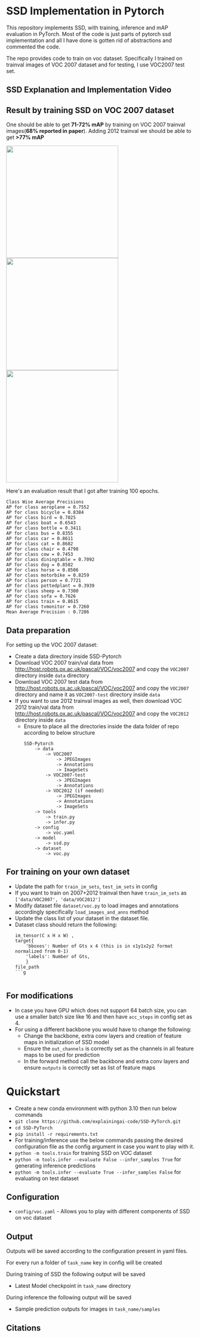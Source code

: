 SSD Implementation in Pytorch
========

This repository implements SSD, with training, inference and mAP evaluation in PyTorch.
Most of the code is just parts of pytorch ssd implementation and all I have done is gotten rid of abstractions and commented the code.

The repo provides code to train on voc dataset. Specifically I trained on trainval images of VOC 2007 dataset and for testing, I use VOC2007 test set.

## SSD Explanation and Implementation Video



## Result by training SSD on VOC 2007 dataset 
One should be able to get **71-72% mAP** by training on VOC 2007 trainval images(**68% reported in paper**).
Adding 2012 trainval we should be able to get **>77% mAP**

<img src="https://github.com/user-attachments/assets/e21e3344-a0b7-4c91-b06d-6b83f62df0b0" width="300">
<img src="https://github.com/user-attachments/assets/0d128c3e-d4ab-4335-a18f-77b7553f9634" width="300">
<img src="https://github.com/user-attachments/assets/1c588ab8-975e-4ece-bb2e-679d6b9fb18d" width="300">
</br>

Here's an evaluation result that I got after training 100 epochs.
```
Class Wise Average Precisions
AP for class aeroplane = 0.7552
AP for class bicycle = 0.8384
AP for class bird = 0.7025
AP for class boat = 0.6543
AP for class bottle = 0.3411
AP for class bus = 0.8355
AP for class car = 0.8611
AP for class cat = 0.8682
AP for class chair = 0.4798
AP for class cow = 0.7453
AP for class diningtable = 0.7092
AP for class dog = 0.8582
AP for class horse = 0.8506
AP for class motorbike = 0.8259
AP for class person = 0.7721
AP for class pottedplant = 0.3939
AP for class sheep = 0.7300
AP for class sofa = 0.7626
AP for class train = 0.8615
AP for class tvmonitor = 0.7260
Mean Average Precision : 0.7286
```


## Data preparation
For setting up the VOC 2007 dataset:
* Create a data directory inside SSD-Pytorch
* Download VOC 2007 train/val data from http://host.robots.ox.ac.uk/pascal/VOC/voc2007 and copy the `VOC2007` directory inside `data` directory
* Download VOC 2007 test data from http://host.robots.ox.ac.uk/pascal/VOC/voc2007 and copy the  `VOC2007` directory and name it as `VOC2007-test` directory inside `data`
* If you want to use 2012 trainval images as well, then download VOC 2012 train/val data from http://host.robots.ox.ac.uk/pascal/VOC/voc2007 and copy the  `VOC2012` directory inside `data`
  * Ensure to place all the directories inside the data folder of repo according to below structure
      ```
      SSD-Pytorch
          -> data
              -> VOC2007
                  -> JPEGImages
                  -> Annotations
                  -> ImageSets
              -> VOC2007-test
                  -> JPEGImages
                  -> Annotations
              -> VOC2012 (if needed)
                  -> JPEGImages
                  -> Annotations
                  -> ImageSets
          -> tools
              -> train.py
              -> infer.py
          -> config
              -> voc.yaml
          -> model
              -> ssd.py 
          -> dataset
              -> voc.py
      ```

## For training on your own dataset

* Update the path for `train_im_sets`, `test_im_sets` in config
* If you want to train on 2007+2012 trainval then have `train_im_sets` as `['data/VOC2007', 'data/VOC2012'] `
* Modify dataset file `dataset/voc.py` to load images and annotations accordingly specifically `load_images_and_anns` method
* Update the class list of your dataset in the dataset file.
* Dataset class should return the following:
    ```
  im_tensor(C x H x W) , 
  target{
        'bboxes': Number of Gts x 4 (this is in x1y1x2y2 format normalized from 0-1)
        'labels': Number of Gts,
        }
  file_path
  ```g


## For modifications 
* In case you have GPU which does not support 64 batch size, you can use a smaller batch size like 16 and then have `acc_steps` in config set as 4.
* For using a different backbone you would have to change the following:
  * Change the backbone, extra conv layers and creation of feature maps in initialization of SSD model 
  * Ensure the `out_channels` is correctly set as the channels in all feature maps to be used for prediction
  * In the forward method call the backbone and extra conv layers and ensure `outputs` is correctly set as list of feature maps

# Quickstart
* Create a new conda environment with python 3.10 then run below commands
* ```git clone https://github.com/explainingai-code/SSD-PyTorch.git```
* ```cd SSD-PyTorch```
* ```pip install -r requirements.txt```
* For training/inference use the below commands passing the desired configuration file as the config argument in case you want to play with it. 
* ```python -m tools.train``` for training SSD on VOC dataset
* ```python -m tools.infer --evaluate False --infer_samples True``` for generating inference predictions
* ```python -m tools.infer --evaluate True --infer_samples False``` for evaluating on test dataset

## Configuration
* ```config/voc.yaml``` - Allows you to play with different components of SSD on voc dataset  


## Output 
Outputs will be saved according to the configuration present in yaml files.

For every run a folder of `task_name` key in config will be created

During training of SSD the following output will be saved 
* Latest Model checkpoint in ```task_name``` directory

During inference the following output will be saved
* Sample prediction outputs for images in ```task_name/samples```

## Citations
```

```
